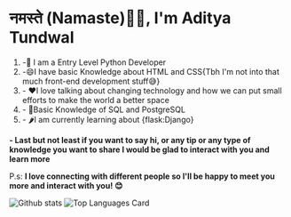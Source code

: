 <h1>नमस्ते (Namaste)🙏🏻, I'm Aditya Tundwal </h1>

<!--
**Adi7290/Adi7290** is a ✨ _special_ ✨ repository because its `README.md` (this file) appears on your GitHub profile.
-->

[1.1]: http://i.imgur.com/tXSoThF.png (twitter icon with padding)
[2.1]: http://i.imgur.com/P3YfQoD.png (facebook icon with padding)
[3.1]: http://i.imgur.com/yCsTjba.png (google plus icon with padding)
[4.1]: http://i.imgur.com/YckIOms.png (tumblr icon with padding)
[5.1]: http://i.imgur.com/1AGmwO3.png (dribbble icon with padding)
[6.1]: http://i.imgur.com/0o48UoR.png (github icon with padding)


[1]: http://www.twitter.com/tundwal_aditya
[2]: http://www.facebook.com/sednaoui
[6]: http://www.github.com/Adi7290


<ol>
  <li>-🐍 I am a Entry Level Python Developer</li>
  <li>-😄I have basic Knowledge about HTML and CSS{Tbh I'm not into that much front-end development stuff😅}</li>
  <li>- ❤I love talking about changing technology and how we can put small efforts to make the world a better space</li>
  <li>- 🐬Basic Knowledge of SQL and PostgreSQL</li>
  <li>- 🌶I am currently learning about {flask:Django}</li>
</ol>
<p><b>- Last but not least if you want to say hi, or any tip or any type of knowledge you want to share I would be glad to interact with you and learn more</b></p>





P.s: **I love connecting with different people so  I'll be happy to meet you more and interact with you! 😊**


![Github stats](https://github-readme-stats.vercel.app/api?username=adi7290&theme=light&show_icons=true&count_private=true&title_color=##0015a1)
![Top Languages Card](https://github-readme-stats.vercel.app/api/top-langs/?username=adi7290&layout=compact)
